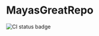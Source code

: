 # MayasGreatRepo

![CI status badge](https://t-magane.visualstudio.com/_apis/public/build/definitions/b2adce99-ebee-4715-b139-2bf14b96e5b3/3/badge)

